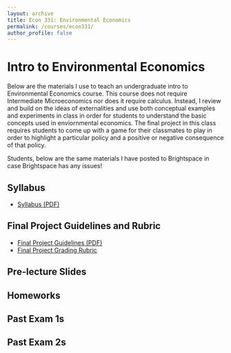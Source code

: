 ```yaml
---
layout: archive
title: Econ 331: Environmental Economics
permalink: /courses/econ331/
author_profile: false
---
```


# Intro to Environmental Economics

Below are the materials I use to teach an undergraduate intro to Environmental Economics course. This course does not require Intermediate Microeconomics nor does it require calculus. Instead, I review and build on the ideas of externalities and use both conceptual examples and experiments in class in order for students to understand the basic concepts used in enviornmental economics. The final project in this class requires students to come up with a game for their classmates to play in order to highlight a particular policy and a positive or negative consequence of that policy.

Students, below are the same materials I have posted to Brightspace in case Brightspace has any issues!

## Syllabus
- <a href="/files/econ-331/Syllabus Fall 2025.pdf" target="_blank" rel="noopener">Syllabus (PDF)</a>

## Final Project Guidelines and Rubric
- <a href="/files/econ-331/Final Project Guidelines.pdf" target="_blank" rel="noopener">Final Project Guidelines (PDF)</a>
- <a href="/files/econ-331/Final Project Grading Rubric.pdf" target="_blank" rel="noopener">Final Project Grading Rubric</a>


## Pre-lecture Slides

## Homeworks

## Past Exam 1s

## Past Exam 2s


